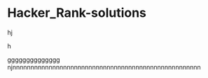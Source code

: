  # Hacker_Rank-solutions
hj

h

gggggggggggggg
njnnnnnnnnnnnnnnnnnnnnnnnnnnnnnnnnnnnnnnnnnnnnnnnnnnnn

